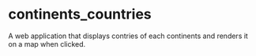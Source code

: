 # continents_countries
A web application that displays contries of each continents and renders it on a map when clicked.
